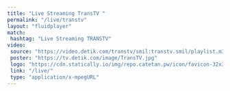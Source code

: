 ```yaml
---
title: "Live Streaming TransTV "
permalink: "/live/transtv"
layout: "fluidplayer"
match:
 hashtag: "Live Streaming TRANSTV"
video:
 source: "https://video.detik.com/transtv/smil:transtv.smil/playlist.m3u8"
 poster: "https://tv.detik.com/image/TransTV.jpg"
 logo: "https://cdn.statically.io/img/repo.catetan.pw/icon/favicon-32x32.png"
 link: "/live/"
 type: "application/x-mpegURL"
---
```

